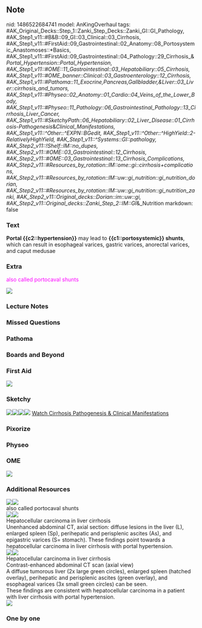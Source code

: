 ## Note
nid: 1486522684741
model: AnKingOverhaul
tags: #AK_Original_Decks::Step_1::Zanki_Step_Decks::Zanki_GI::GI_Pathology, #AK_Step1_v11::#B&B::09_GI::03_Clinical::03_Cirrhosis, #AK_Step1_v11::#FirstAid::09_Gastrointestinal::02_Anatomy::08_Portosystemic_Anastomoses::*Basics, #AK_Step1_v11::#FirstAid::09_Gastrointestinal::04_Pathology::29_Cirrhosis_&_Portal_Hypertension::Portal_Hypertension, #AK_Step1_v11::#OME::11_Gastrointestinal::03_Hepatobiliary::05_Cirrhosis, #AK_Step1_v11::#OME_banner::Clinical::03_Gastroenterology::12_Cirrhosis, #AK_Step1_v11::#Pathoma::11_Exocrine,Pancreas,Gallbladder,&Liver::03_Liver::cirrhosis_and_tumors, #AK_Step1_v11::#Physeo::02_Anatomy::01_Cardio::04_Veins_of_the_Lower_Body, #AK_Step1_v11::#Physeo::11_Pathology::06_Gastrointestinal_Pathology::13_Cirrhosis_Liver_Cancer, #AK_Step1_v11::#SketchyPath::06_Hepatobiliary::02_Liver_Disease::01_Cirrhosis_-_Pathogenesis_&_Clinical_Manifestations, #AK_Step1_v11::^Other::^EXPN::BGedit, #AK_Step1_v11::^Other::^HighYield::2-RelativelyHighYield, #AK_Step1_v11::^Systems::GI::pathology, #AK_Step2_v11::!Shelf::IM::no_dupes, #AK_Step2_v11::#OME::03_Gastrointestinal::12_Cirrhosis, #AK_Step2_v11::#OME::03_Gastrointestinal::13_Cirrhosis_Complications, #AK_Step2_v11::#Resources_by_rotation::IM::ome::gi::cirrhosis+complications, #AK_Step2_v11::#Resources_by_rotation::IM::uw::gi_nutrition::gi_nutrition_dorian, #AK_Step2_v11::#Resources_by_rotation::IM::uw::gi_nutrition::gi_nutrition_zanki, #AK_Step2_v11::Original_decks::Dorian::im::uw::gi, #AK_Step2_v11::Original_decks::Zanki_Step_2::IM::GI_&_Nutrition
markdown: false

### Text
<div>
  <b>Portal {{c2::hypertension}}</b> may lead to
  <b>{{c1::portosystemic}} shunts</b>, which can result in
  esophageal varices, gastric varices, anorectal varices, and caput
  medusae
</div>

### Extra
<font color="#FC02FF">also called portocaval shunts</font>
<div><img src="paste-359278309278154.jpg"></div>

### Lecture Notes


### Missed Questions


### Pathoma


### Boards and Beyond


### First Aid
<img src="tmpkHXT6e.png">

### Sketchy
<img src=
"Screen%20Shot%202020-01-27%20at%2010.55.02%20AM.JPG"><img src=
"Screen%20Shot%202020-01-27%20at%2010.52.34%20AM.JPG"><img src=
"Screen%20Shot%202020-01-27%20at%2010.52.48%20AM.JPG"><img src=
"Zoverall%20picture%20(61).JPG"> <a href=
"https://dashboard.sketchy.com/study/medical/courses/medical-pathophysiology/units/medical-pediatrics-hepatobiliary/videos/medical-pathophysiology-hepatobiliary-liver-disease-cirrhosis-pathogenesis-and-clinical-manifestations?utm_source=anki&utm_medium=partnership&utm_campaign=february_update&utm_content=medical">
Watch Cirrhosis Pathogenesis & Clinical Manifestations</a>

### Pixorize


### Physeo


### OME
<div class="ome-widget">
  <a href=
  "https://onlinemeded.org/spa/gastroenterology/cirrhosis/acquire?ref=anki">
  <img src="_OME_AnkiFlashcards_Lesson_5.png"></a>
</div>

### Additional Resources
<div><img src=
"paste-380cf787626d7e9ea37940627812b9cbae3c6d12.jpg"><img src=
"paste-483e39c8ee853cf5affb8952bd355a4f7ac2db48.jpg"></div>
<div>
  also called portocaval shunts
</div>
<div><img src="5081d919b5d0a.jpg"><img src=
"big_5081d919b5d0a.jpg"></div>
<div>
  <div>
    <div>
      Hepatocellular carcinoma in liver cirrhosis
    </div>
  </div>
  <div>
    <div>
      <div>
        Unenhanced abdominal CT, axial section: diffuse lesions in
        the liver (L), enlarged spleen (Sp), perihepatic and
        perisplenic ascites (As), and epigastric varices (S=
        stomach). These findings point towards a hepatocellular
        carcinoma in liver cirrhosis with portal hypertension.
      </div>
    </div>
  </div>
</div>
<div><img src="big_5081d90b63765.jpg"><img src=
"5081d90b63765.jpg"></div>
<div>
  <div>
    <div>
      Hepatocellular carcinoma in liver cirrhosis
    </div>
  </div>
  <div>
    <div>
      <div>
        Contrast-enhanced abdominal CT scan (axial view)
      </div>
      <div>
        A diffuse tumorous liver (2x large green circles), enlarged
        spleen (hatched overlay), perihepatic and perisplenic
        ascites (green overlay), and esophageal varices (3x small
        green circles) can be seen.
      </div>
      <div>
        These findings are consistent with hepatocellular carcinoma
        in a patient with liver cirrhosis with portal hypertension.
      </div>
    </div>
  </div>
</div><img src="cirrhosis.png" class="resizer">

### One by one

